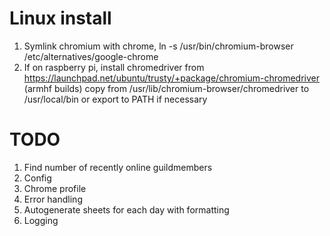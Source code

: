 # Linux install
1. Symlink chromium with chrome, ln -s /usr/bin/chromium-browser /etc/alternatives/google-chrome
2. If on raspberry pi, install chromedriver from https://launchpad.net/ubuntu/trusty/+package/chromium-chromedriver (armhf builds)
copy from /usr/lib/chromium-browser/chromedriver to /usr/local/bin or export to PATH if necessary

# TODO
1. Find number of recently online guildmembers
2. Config
3. Chrome profile
4. Error handling
5. Autogenerate sheets for each day with formatting
6. Logging
